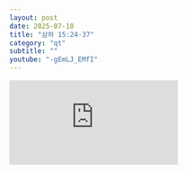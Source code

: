 ```yaml
---
layout: post
date: 2025-07-10
title: "삼하 15:24-37"
category: "qt"
subtitle: ""
youtube: "-gEmLJ_EMfI"
---
```


<div class="youtube margin-large">
    <iframe src="https://www.youtube.com/embed/-gEmLJ_EMfI" title="YouTube video player" frameborder="0" allow="accelerometer; autoplay; clipboard-write; encrypted-media; gyroscope; picture-in-picture; web-share" allowfullscreen></iframe>
</div>

